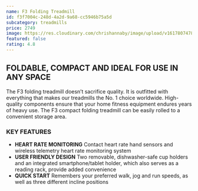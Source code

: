```yaml
---
name: F3 Folding Treadmill
id: f3f7004c-248d-4a2d-9a68-cc5946b75a5d
subcategory: treadmills
price: 2749
image: https://res.cloudinary.com/chrishannaby/image/upload/v1617807478/lifefitness/bf1c1F3-Treadmill-Go-Console-L_wv6wp5.jpg
featured: false
rating: 4.8
---
```


## FOLDABLE, COMPACT AND IDEAL FOR USE IN ANY SPACE

The F3 folding treadmill doesn’t sacrifice quality. It is outfitted with everything that makes our treadmills the No. 1 choice worldwide. High-quality components ensure that your home fitness equipment endures years of heavy use. The F3 compact folding treadmill can be easily rolled to a convenient storage area.

### KEY FEATURES

- **HEART RATE MONITORING**
  Contact heart rate hand sensors and wireless telemetry heart rate monitoring system
- **USER FRIENDLY DESIGN**
  Two removable, dishwasher-safe cup holders and an integrated smartphone/tablet holder, which also serves as a reading rack, provide added convenience
- **QUICK START**
  Remembers your preferred walk, jog and run speeds, as well as three different incline positions
